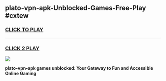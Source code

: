 
## plato-vpn-apk-Unblocked-Games-Free-Play #cxtew
<h3>
<a href="https://us.freeplayer.one?title=plato-vpn-apk&ref=9M">CLICK TO PLAY</a></h3>
<hr>

<h3>
<a href="https://us.freeplayer.one?title=plato-vpn-apk&ref=9M">CLICK 2 PLAY</a>
  
</h3>

<a href="https://us.freeplayer.one?title=plato-vpn-apk&ref=9M"><img src="https://clearcache.store/games.png"></a>


**plato-vpn-apk games unblocked: Your Gateway to Fun and Accessible Online Gaming**
